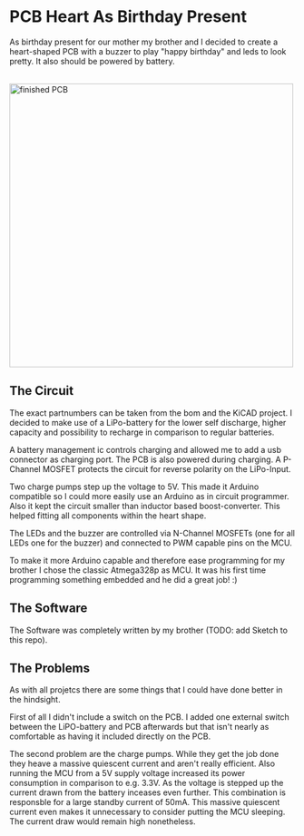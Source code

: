 # PCB Heart As Birthday Present

As birthday present for our mother my brother and I decided to create a heart-shaped PCB with a buzzer
to play "happy birthday" and leds to look pretty. It also should be powered by battery.

<br><img align="center" width=500 height=auto src="Herz_Platine.jpg" alt="finished PCB" title="finished PCB"><br>


## The Circuit

The exact partnumbers can be taken from the bom and the KiCAD project. I decided to make use of a LiPo-battery for
the lower self discharge, higher capacity and possibility to recharge in comparison to regular batteries. 

A battery management ic controls charging and allowed me to add a usb connector as charging port. The PCB is also 
powered during charging. A P-Channel MOSFET protects the circuit for reverse polarity on the LiPo-Input. 

Two charge pumps step up the voltage to 5V. This made it Arduino compatible so I could more easily use an Arduino as
in circuit programmer. Also it kept the circuit smaller than inductor based boost-converter. This helped fitting all
components within the heart shape. 

The LEDs and the buzzer are controlled via N-Channel MOSFETs (one for all LEDs one for the buzzer) and connected to
PWM capable pins on the MCU.

To make it more Arduino capable and therefore ease programming for my brother I chose the classic Atmega328p as MCU. 
It was his first time programming something embedded and he did a great job! :)

## The Software

The Software was completely written by my brother (TODO: add Sketch to this repo).


## The Problems

As with all projetcs there are some things that I could have done better in the hindsight.

First of all I didn't include a switch on the PCB. I added one external switch between the LiPO-battery
and PCB afterwards but that isn't nearly as comfortable as having it included directly on the PCB.

The second problem are the charge pumps. While they get the job done they heave a massive quiescent current
and aren't really efficient.  Also running the MCU from a 5V supply voltage increased its power consumption in comparison to e.g. 3.3V.
As the voltage is stepped up the current drawn from the battery inceases even further.
This combination is responsble for a large standby current of 50mA. This massive quiescent current even makes it
unnecessary to consider putting the MCU sleeping. The current draw would remain high nonetheless.
